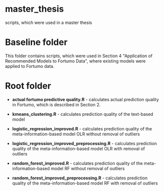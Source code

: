 # master_thesis
scripts, which were used in a master thesis

# Baseline folder
This folder contains scripts, which were used in Section 4 "Application of Recommended Models to Fortumo Data", where existing models were applied to Fortumo data.

# Root folder

* **actual fortumo predictive quality.R** -  calculates actual prediction quality in Fortumo, which is described in Section 2.

* **kmeans_clustering.R** - calculates prediction quality of the text-based model

* **logistic_regression_improved.R** - calculates prediction quality of the meta-information-based model OLR without removal of outliers

* **logistic_regression_improved_preprocessing.R** - calculates prediction quality of the meta-information-based model OLR with removal of outliers

* **random_forest_improved.R** - calculates prediction quality of the meta-information-based model RF without removal of outliers

* **random_forest_improved_preprocessing.R** - calculates prediction quality of the meta-information-based model RF with removal of outliers